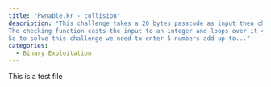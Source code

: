 ```yaml
---
title: "Pwnable.kr - collision"
description: "This challenge takes a 20 bytes passcode as input then checks it against some hashcode, if it's the same we get the flag.
The checking function casts the input to an integer and loops over it 4 bytes at a time (integer is 4 bytes).
So to solve this challenge we need to enter 5 numbers add up to..."
categories:
  - Binary Exploitation
---
```




This is a test file 
